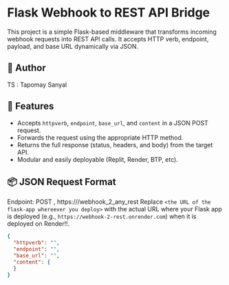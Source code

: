 # Flask Webhook to REST API Bridge

This project is a simple Flask-based middleware that transforms incoming webhook requests into REST API calls. It accepts HTTP verb, endpoint, payload, and base URL dynamically via JSON.
## 🙌 Author
 TS : Tapomay Sanyal
## 🔧 Features

- Accepts `httpverb`, `endpoint`, `base_url`, and `content` in a JSON POST request.
- Forwards the request using the appropriate HTTP method.
- Returns the full response (status, headers, and body) from the target API.
- Modular and easily deployable (Replit, Render, BTP, etc).

## 📦 JSON Request Format

Endpoint: POST ,
          https://<the URL of the flask-app whereever you deploy>/webhook_2_any_rest
          Replace `<the URL of the flask-app whereever you deploy>` with the actual URL where your Flask app is deployed (e.g., `https://webhook-2-rest.onrender.com`) when it is deployed on Render!!.

```json
{
  "httpverb": "", 
  "endpoint": "",
  "base_url": "",
  "content": {
  }
}
